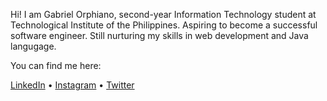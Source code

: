 Hi! I am Gabriel Orphiano, second-year Information Technology student at Technological Institute of the Philippines. Aspiring to become a successful software engineer. Still nurturing my skills in web development and Java langugage.

You can find me here: 

[LinkedIn](https://www.linkedin.com/in/gabriel-orphiano-77699a246/) • [Instagram](https://www.instagram.com/orph.no/) • [Twitter](https://twitter.com/orphian0)


<!---
orphiano-0/orphiano-0 is a ✨ special ✨ repository because its `README.md` (this file) appears on your GitHub profile.
You can click the Preview link to take a look at your changes.
--->
